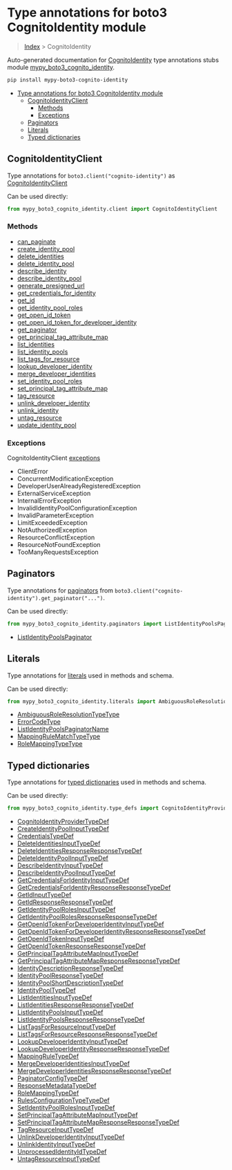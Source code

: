 # Type annotations for boto3 CognitoIdentity module

> [Index](..) > CognitoIdentity

Auto-generated documentation for
[CognitoIdentity](https://boto3.amazonaws.com/v1/documentation/api/latest/reference/services/cognito-identity.html#CognitoIdentity)
type annotations stubs module
[mypy_boto3_cognito_identity](https://pypi.org/project/mypy-boto3-cognito-identity/).

```bash
pip install mypy-boto3-cognito-identity
```

- [Type annotations for boto3 CognitoIdentity module](#type-annotations-for-boto3-cognitoidentity-module)
  - [CognitoIdentityClient](#cognitoidentityclient)
    - [Methods](#methods)
    - [Exceptions](#exceptions)
  - [Paginators](#paginators)
  - [Literals](#literals)
  - [Typed dictionaries](#typed-dictionaries)

## CognitoIdentityClient

Type annotations for `boto3.client("cognito-identity")` as
[CognitoIdentityClient](./client.md)

Can be used directly:

```python
from mypy_boto3_cognito_identity.client import CognitoIdentityClient
```

### Methods

- [can_paginate](./client.md#can_paginate)
- [create_identity_pool](./client.md#create_identity_pool)
- [delete_identities](./client.md#delete_identities)
- [delete_identity_pool](./client.md#delete_identity_pool)
- [describe_identity](./client.md#describe_identity)
- [describe_identity_pool](./client.md#describe_identity_pool)
- [generate_presigned_url](./client.md#generate_presigned_url)
- [get_credentials_for_identity](./client.md#get_credentials_for_identity)
- [get_id](./client.md#get_id)
- [get_identity_pool_roles](./client.md#get_identity_pool_roles)
- [get_open_id_token](./client.md#get_open_id_token)
- [get_open_id_token_for_developer_identity](./client.md#get_open_id_token_for_developer_identity)
- [get_paginator](./client.md#get_paginator)
- [get_principal_tag_attribute_map](./client.md#get_principal_tag_attribute_map)
- [list_identities](./client.md#list_identities)
- [list_identity_pools](./client.md#list_identity_pools)
- [list_tags_for_resource](./client.md#list_tags_for_resource)
- [lookup_developer_identity](./client.md#lookup_developer_identity)
- [merge_developer_identities](./client.md#merge_developer_identities)
- [set_identity_pool_roles](./client.md#set_identity_pool_roles)
- [set_principal_tag_attribute_map](./client.md#set_principal_tag_attribute_map)
- [tag_resource](./client.md#tag_resource)
- [unlink_developer_identity](./client.md#unlink_developer_identity)
- [unlink_identity](./client.md#unlink_identity)
- [untag_resource](./client.md#untag_resource)
- [update_identity_pool](./client.md#update_identity_pool)

### Exceptions

CognitoIdentityClient [exceptions](./client.md#exceptions)

- ClientError
- ConcurrentModificationException
- DeveloperUserAlreadyRegisteredException
- ExternalServiceException
- InternalErrorException
- InvalidIdentityPoolConfigurationException
- InvalidParameterException
- LimitExceededException
- NotAuthorizedException
- ResourceConflictException
- ResourceNotFoundException
- TooManyRequestsException

## Paginators

Type annotations for [paginators](./paginators.md) from
`boto3.client("cognito-identity").get_paginator("...")`.

Can be used directly:

```python
from mypy_boto3_cognito_identity.paginators import ListIdentityPoolsPaginator, ...
```

- [ListIdentityPoolsPaginator](./paginators.md#listidentitypoolspaginator)

## Literals

Type annotations for [literals](./literals.md) used in methods and schema.

Can be used directly:

```python
from mypy_boto3_cognito_identity.literals import AmbiguousRoleResolutionTypeType, ...
```

- [AmbiguousRoleResolutionTypeType](./literals.md#ambiguousroleresolutiontypetype)
- [ErrorCodeType](./literals.md#errorcodetype)
- [ListIdentityPoolsPaginatorName](./literals.md#listidentitypoolspaginatorname)
- [MappingRuleMatchTypeType](./literals.md#mappingrulematchtypetype)
- [RoleMappingTypeType](./literals.md#rolemappingtypetype)

## Typed dictionaries

Type annotations for [typed dictionaries](./type_defs.md) used in methods and
schema.

Can be used directly:

```python
from mypy_boto3_cognito_identity.type_defs import CognitoIdentityProviderTypeDef, ...
```

- [CognitoIdentityProviderTypeDef](./type_defs.md#cognitoidentityprovidertypedef)
- [CreateIdentityPoolInputTypeDef](./type_defs.md#createidentitypoolinputtypedef)
- [CredentialsTypeDef](./type_defs.md#credentialstypedef)
- [DeleteIdentitiesInputTypeDef](./type_defs.md#deleteidentitiesinputtypedef)
- [DeleteIdentitiesResponseResponseTypeDef](./type_defs.md#deleteidentitiesresponseresponsetypedef)
- [DeleteIdentityPoolInputTypeDef](./type_defs.md#deleteidentitypoolinputtypedef)
- [DescribeIdentityInputTypeDef](./type_defs.md#describeidentityinputtypedef)
- [DescribeIdentityPoolInputTypeDef](./type_defs.md#describeidentitypoolinputtypedef)
- [GetCredentialsForIdentityInputTypeDef](./type_defs.md#getcredentialsforidentityinputtypedef)
- [GetCredentialsForIdentityResponseResponseTypeDef](./type_defs.md#getcredentialsforidentityresponseresponsetypedef)
- [GetIdInputTypeDef](./type_defs.md#getidinputtypedef)
- [GetIdResponseResponseTypeDef](./type_defs.md#getidresponseresponsetypedef)
- [GetIdentityPoolRolesInputTypeDef](./type_defs.md#getidentitypoolrolesinputtypedef)
- [GetIdentityPoolRolesResponseResponseTypeDef](./type_defs.md#getidentitypoolrolesresponseresponsetypedef)
- [GetOpenIdTokenForDeveloperIdentityInputTypeDef](./type_defs.md#getopenidtokenfordeveloperidentityinputtypedef)
- [GetOpenIdTokenForDeveloperIdentityResponseResponseTypeDef](./type_defs.md#getopenidtokenfordeveloperidentityresponseresponsetypedef)
- [GetOpenIdTokenInputTypeDef](./type_defs.md#getopenidtokeninputtypedef)
- [GetOpenIdTokenResponseResponseTypeDef](./type_defs.md#getopenidtokenresponseresponsetypedef)
- [GetPrincipalTagAttributeMapInputTypeDef](./type_defs.md#getprincipaltagattributemapinputtypedef)
- [GetPrincipalTagAttributeMapResponseResponseTypeDef](./type_defs.md#getprincipaltagattributemapresponseresponsetypedef)
- [IdentityDescriptionResponseTypeDef](./type_defs.md#identitydescriptionresponsetypedef)
- [IdentityPoolResponseTypeDef](./type_defs.md#identitypoolresponsetypedef)
- [IdentityPoolShortDescriptionTypeDef](./type_defs.md#identitypoolshortdescriptiontypedef)
- [IdentityPoolTypeDef](./type_defs.md#identitypooltypedef)
- [ListIdentitiesInputTypeDef](./type_defs.md#listidentitiesinputtypedef)
- [ListIdentitiesResponseResponseTypeDef](./type_defs.md#listidentitiesresponseresponsetypedef)
- [ListIdentityPoolsInputTypeDef](./type_defs.md#listidentitypoolsinputtypedef)
- [ListIdentityPoolsResponseResponseTypeDef](./type_defs.md#listidentitypoolsresponseresponsetypedef)
- [ListTagsForResourceInputTypeDef](./type_defs.md#listtagsforresourceinputtypedef)
- [ListTagsForResourceResponseResponseTypeDef](./type_defs.md#listtagsforresourceresponseresponsetypedef)
- [LookupDeveloperIdentityInputTypeDef](./type_defs.md#lookupdeveloperidentityinputtypedef)
- [LookupDeveloperIdentityResponseResponseTypeDef](./type_defs.md#lookupdeveloperidentityresponseresponsetypedef)
- [MappingRuleTypeDef](./type_defs.md#mappingruletypedef)
- [MergeDeveloperIdentitiesInputTypeDef](./type_defs.md#mergedeveloperidentitiesinputtypedef)
- [MergeDeveloperIdentitiesResponseResponseTypeDef](./type_defs.md#mergedeveloperidentitiesresponseresponsetypedef)
- [PaginatorConfigTypeDef](./type_defs.md#paginatorconfigtypedef)
- [ResponseMetadataTypeDef](./type_defs.md#responsemetadatatypedef)
- [RoleMappingTypeDef](./type_defs.md#rolemappingtypedef)
- [RulesConfigurationTypeTypeDef](./type_defs.md#rulesconfigurationtypetypedef)
- [SetIdentityPoolRolesInputTypeDef](./type_defs.md#setidentitypoolrolesinputtypedef)
- [SetPrincipalTagAttributeMapInputTypeDef](./type_defs.md#setprincipaltagattributemapinputtypedef)
- [SetPrincipalTagAttributeMapResponseResponseTypeDef](./type_defs.md#setprincipaltagattributemapresponseresponsetypedef)
- [TagResourceInputTypeDef](./type_defs.md#tagresourceinputtypedef)
- [UnlinkDeveloperIdentityInputTypeDef](./type_defs.md#unlinkdeveloperidentityinputtypedef)
- [UnlinkIdentityInputTypeDef](./type_defs.md#unlinkidentityinputtypedef)
- [UnprocessedIdentityIdTypeDef](./type_defs.md#unprocessedidentityidtypedef)
- [UntagResourceInputTypeDef](./type_defs.md#untagresourceinputtypedef)
